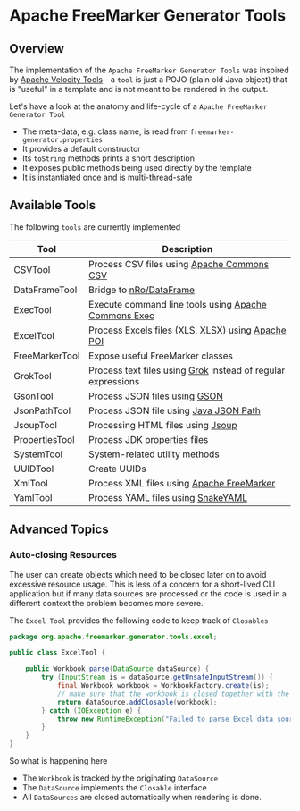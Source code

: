 # Apache FreeMarker Generator Tools

## Overview 

The implementation of the `Apache FreeMarker Generator Tools` was inspired by [Apache Velocity Tools](https://velocity.apache.org/tools/devel/) - a `tool` is just a POJO (plain old Java object) that is "useful" in a template and is not meant to be rendered in the output.

Let's have a look at the anatomy and life-cycle of a `Apache FreeMarker Generator Tool`

* The meta-data, e.g. class name, is read from `freemarker-generator.properties`
* It provides a default constructor
* Its `toString` methods prints a short description
* It exposes public methods being used directly by the template
* It is instantiated once and is multi-thread-safe

## Available Tools

The following `tools` are currently implemented

| Tool                  | Description                                                                                               |
|-----------------------|-----------------------------------------------------------------------------------------------------------|
| CSVTool               | Process CSV files using [Apache Commons CSV](https://commons.apache.org/proper/commons-csv/)              |
| DataFrameTool         | Bridge to [nRo/DataFrame](https://github.com/nRo/DataFrame)                                               |
| ExecTool              | Execute command line tools using [Apache Commons Exec](https://commons.apache.org/proper/commons-exec/)   |
| ExcelTool             | Process Excels files (XLS, XLSX) using [Apache POI](https://poi.apache.org)                               |
| FreeMarkerTool        | Expose useful FreeMarker classes                                                                          |
| GrokTool              | Process text files using [Grok](https://github.com/thekrakken/java-grok) instead of regular expressions   |
| GsonTool              | Process JSON files using [GSON](https://github.com/google/gson)                                           |
| JsonPathTool          | Process JSON file using [Java JSON Path](https://github.com/json-path/JsonPath)                           |
| JsoupTool             | Processing HTML files using [Jsoup](https://jsoup.org)                                                    |
| PropertiesTool        | Process JDK properties files                                                                              |
| SystemTool            | System-related utility methods                                                                            |
| UUIDTool              | Create UUIDs                                                                                              |
| XmlTool               | Process XML files using [Apache FreeMarker](https://freemarker.apache.org/docs/xgui.html)                 |
| YamlTool              | Process YAML files using [SnakeYAML](https://bitbucket.org/asomov/snakeyaml/wiki/Home)                    |

## Advanced Topics

### Auto-closing Resources

The user can create objects which need to be closed later on to avoid excessive resource usage. This is less of a concern for a short-lived CLI application but if many data sources are processed or the code is used in a different context the problem becomes more severe. 

The `Excel Tool` provides the following code to keep track of `Closables` 

```java
package org.apache.freemarker.generator.tools.excel;

public class ExcelTool {

    public Workbook parse(DataSource dataSource) {
        try (InputStream is = dataSource.getUnsafeInputStream()) {
            final Workbook workbook = WorkbookFactory.create(is);
            // make sure that the workbook is closed together with the data source
            return dataSource.addClosable(workbook);
        } catch (IOException e) {
            throw new RuntimeException("Failed to parse Excel data source: " + dataSource, e);
        }
    }
}
```

So what is happening here 

* The `Workbook` is tracked by the originating `DataSource`
* The `DataSource` implements the `Closable` interface
* All `DataSources` are closed automatically when rendering is done.

